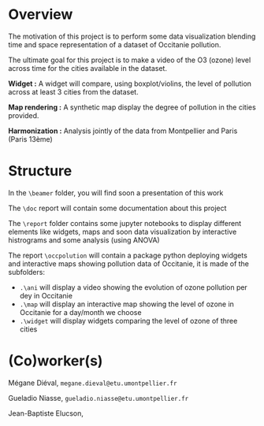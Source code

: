 
# Overview

The motivation of this project is to perform some data visualization blending time and space representation of a dataset of Occitanie pollution.

The ultimate goal for this project is to make a video of the O3 (ozone) level across time for the cities available in the dataset.

**Widget :** 
A widget will compare, using boxplot/violins, the level of pollution across at least 3 cities from the dataset.

**Map rendering :**
A synthetic map display the degree of pollution in the cities provided. 

**Harmonization :**
Analysis jointly of the data from Montpellier and Paris (Paris 13ème)




# Structure

In the `\beamer` folder, you will find soon a presentation of this work

The `\doc` report will contain some documentation about this project

The `\report` folder contains some jupyter notebooks to display different elements like widgets, maps and soon data visualization by interactive histrograms and some analysis (using ANOVA)

The report `\occpolution` will contain a package python deploying widgets and interactive maps showing pollution data of Occitanie, it is made of the subfolders:
  + `.\ani` will display a video showing the evolution of ozone pollution per dey in Occitanie 
  + `.\map` will display an interactive map showing the level of ozone in Occitanie for a day/month we choose
  + `.\widget` will display widgets comparing the level of ozone of three cities

# (Co)worker(s)

Mégane Diéval, `megane.dieval@etu.umontpellier.fr`

Gueladio Niasse, `gueladio.niasse@etu.umontpellier.fr`

Jean-Baptiste Elucson,